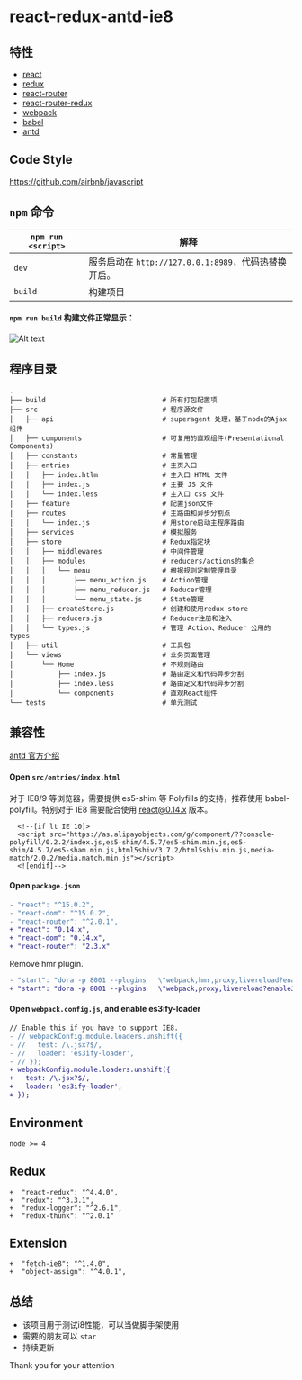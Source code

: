 # react-redux-antd-ie8

## 特性
* [react](https://github.com/facebook/react)
* [redux](https://github.com/rackt/redux)
* [react-router](https://github.com/rackt/react-router)
* [react-router-redux](https://github.com/rackt/react-router-redux)
* [webpack](https://github.com/webpack/webpack)
* [babel](https://github.com/babel/babel)
* [antd](http://ant.design)

## Code Style 

https://github.com/airbnb/javascript

## `npm` 命令

|`npm run <script>`|解释|
|------------------|-----------|
|`dev`|服务启动在 `http://127.0.0.1:8989`，代码热替换开启。|
|`build`|构建项目|

#### `npm run build` 构建文件正常显示：
![Alt text](https://github.com/bertFu/react-redux-antd-ie8/blob/master/src/constants/build.jpg)

## 程序目录

```
.
├── build                             # 所有打包配置项
├── src                               # 程序源文件
│   ├── api                           # superagent 处理，基于node的Ajax组件
│   ├── components                    # 可复用的直观组件(Presentational Components)
│   ├── constants                     # 常量管理
│   ├── entries                       # 主页入口
│   │   ├── index.htlm                # 主入口 HTML 文件
│   │   ├── index.js                  # 主要 JS 文件
│   │   └── index.less                # 主入口 css 文件
│   ├── feature                       # 配置json文件
│   ├── routes                        # 主路由和异步分割点
│   │   └── index.js                  # 用store启动主程序路由
│   ├── services                      # 模拟服务
│   ├── store                         # Redux指定块
│   │   ├── middlewares               # 中间件管理
│   │   ├── modules                   # reducers/actions的集合
│   │   │   └── menu                  # 根据规则定制管理目录
│   │   │       ├── menu_action.js    # Action管理
│   │   │       ├── menu_reducer.js   # Reducer管理
│   │   │       └── menu_state.js     # State管理
│   │   ├── createStore.js            # 创建和使用redux store
│   │   ├── reducers.js               # Reducer注册和注入
│   │   └── types.js                  # 管理 Action、Reducer 公用的 types
│   ├── util                          # 工具包 
│   └── views                         # 业务页面管理
│       └── Home                      # 不规则路由
│           ├── index.js              # 路由定义和代码异步分割
│           ├── index.less            # 路由定义和代码异步分割
│           └── components            # 直观React组件
└── tests                             # 单元测试
```
 
## 兼容性
[antd 官方介绍](http://ant.design/docs/react/getting-started#兼容性)

#### Open `src/entries/index.html` <br/>

对于 IE8/9 等浏览器，需要提供 es5-shim 等 Polyfills 的支持，推荐使用 babel-polyfill。特别对于 IE8 需要配合使用 react@0.14.x 版本。
  ```
    <!--[if lt IE 10]>
    <script src="https://as.alipayobjects.com/g/component/??console-polyfill/0.2.2/index.js,es5-shim/4.5.7/es5-shim.min.js,es5-shim/4.5.7/es5-sham.min.js,html5shiv/3.7.2/html5shiv.min.js,media-match/2.0.2/media.match.min.js"></script>
    <![endif]-->
  ```
#### Open `package.json`

  ```diff
  - "react": "^15.0.2",
  - "react-dom": "^15.0.2",
  - "react-router": "^2.0.1",
  + "react": "0.14.x",
  + "react-dom": "0.14.x",
  + "react-router": "2.3.x"
  ```

  Remove hmr plugin.
  
  ```diff
  - "start": "dora -p 8001 --plugins   \"webpack,hmr,proxy,livereload?enableJs=false&injectHost=127.0.0.1,browser-history?index=/src/entries/index.html\"",
  + "start": "dora -p 8001 --plugins   \"webpack,proxy,livereload?enableJs=false&injectHost=127.0.0.1,browser-history?index=/src/entries/index.html\"",
  ```

#### Open `webpack.config.js`, and enable es3ify-loader

  ```diff
  // Enable this if you have to support IE8.
  - // webpackConfig.module.loaders.unshift({
  - //   test: /\.jsx?$/,
  - //   loader: 'es3ify-loader',
  - // });
  + webpackConfig.module.loaders.unshift({
  +   test: /\.jsx?$/,
  +   loader: 'es3ify-loader',
  + });
  ```
## Environment

```
node >= 4
```

## Redux

  ```
  +  "react-redux": "^4.4.0",
  +  "redux": "^3.3.1",
  +  "redux-logger": "^2.6.1",
  +  "redux-thunk": "^2.0.1"
  ```
  
## Extension
  ```
  +  "fetch-ie8": "^1.4.0",
  +  "object-assign": "^4.0.1",
  ```
  
## 总结 
- 该项目用于测试i8性能，可以当做脚手架使用
- 需要的朋友可以 `star`
- 持续更新

Thank you for your attention
